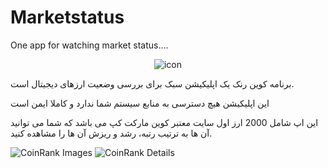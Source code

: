 # Marketstatus
One app for watching market status....
<div align="center">
  
![icon](https://user-images.githubusercontent.com/88549597/165644445-4331b170-c637-4cfa-a15f-ae42fde7125b.png)
</div>

برنامه کوین رنک یک اپلیکیشن سبک برای بررسی وضعیت ارزهای دیجیتال است.

این اپلیکیشن هیچ دسترسی به منابع سیستم شما ندارد و کاملا ایمن است

این اپ شامل 2000 ارز اول سایت معتبر کوین مارکت کپ می باشد که شما می توانید آن ها به ترتیب رتبه، رشد و ریزش آن ها را مشاهده کنید.



![CoinRank Images](https://user-images.githubusercontent.com/88549597/165645459-7d086663-3ba2-419f-a571-ededbb09cdce.png)
![CoinRank Details](https://user-images.githubusercontent.com/88549597/165645526-d4dbfa4c-08b9-4fe1-8064-dcd55b937e21.png)


